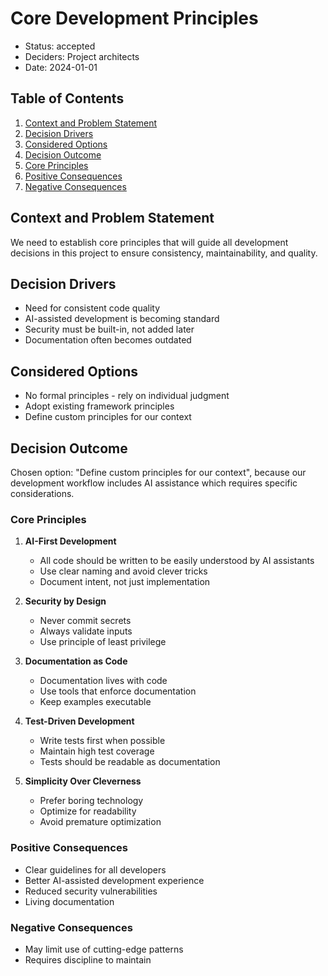 # Core Development Principles

- Status: accepted
- Deciders: Project architects
- Date: 2024-01-01

## Table of Contents

1. [Context and Problem Statement](#context-and-problem-statement)
2. [Decision Drivers](#decision-drivers)
3. [Considered Options](#considered-options)
4. [Decision Outcome](#decision-outcome)
  5. [Core Principles](#core-principles)
  6. [Positive Consequences](#positive-consequences)
  7. [Negative Consequences](#negative-consequences)

## Context and Problem Statement

We need to establish core principles that will guide all development decisions in this project to ensure consistency,
maintainability, and quality.

## Decision Drivers

- Need for consistent code quality
- AI-assisted development is becoming standard
- Security must be built-in, not added later
- Documentation often becomes outdated

## Considered Options

- No formal principles - rely on individual judgment
- Adopt existing framework principles
- Define custom principles for our context

## Decision Outcome

Chosen option: "Define custom principles for our context", because our development workflow includes AI assistance which
requires specific considerations.

### Core Principles

1. **AI-First Development**
   - All code should be written to be easily understood by AI assistants
   - Use clear naming and avoid clever tricks
   - Document intent, not just implementation

2. **Security by Design**
   - Never commit secrets
   - Always validate inputs
   - Use principle of least privilege

3. **Documentation as Code**
   - Documentation lives with code
   - Use tools that enforce documentation
   - Keep examples executable

4. **Test-Driven Development**
   - Write tests first when possible
   - Maintain high test coverage
   - Tests should be readable as documentation

5. **Simplicity Over Cleverness**
   - Prefer boring technology
   - Optimize for readability
   - Avoid premature optimization

### Positive Consequences

- Clear guidelines for all developers
- Better AI-assisted development experience
- Reduced security vulnerabilities
- Living documentation

### Negative Consequences

- May limit use of cutting-edge patterns
- Requires discipline to maintain

